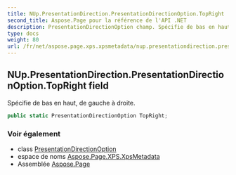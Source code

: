 ```yaml
---
title: NUp.PresentationDirection.PresentationDirectionOption.TopRight
second_title: Aspose.Page pour la référence de l'API .NET
description: PresentationDirectionOption champ. Spécifie de bas en haut de gauche à droite.
type: docs
weight: 80
url: /fr/net/aspose.page.xps.xpsmetadata/nup.presentationdirection.presentationdirectionoption/topright/
---
```

## NUp.PresentationDirection.PresentationDirectionOption.TopRight field

Spécifie de bas en haut, de gauche à droite.

```csharp
public static PresentationDirectionOption TopRight;
```

### Voir également

* class [PresentationDirectionOption](../)
* espace de noms [Aspose.Page.XPS.XpsMetadata](../../nup.presentationdirection.presentationdirectionoption/)
* Assemblée [Aspose.Page](../../../)


